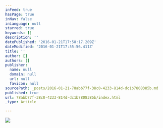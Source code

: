 ```yaml
---
inFeed: true
hasPage: true
inNav: false
inLanguage: null
starred: true
keywords: []
description: ''
datePublished: '2016-01-21T17:58:17.209Z'
dateModified: '2016-01-21T17:55:56.411Z'
title: ''
author: []
authors: []
publisher:
  name: null
  domain: null
  url: null
  favicon: null
sourcePath: _posts/2016-01-21-78abb77f-38c0-4233-814d-dc1b7808385b.md
published: true
url: 78abb77f-38c0-4233-814d-dc1b7808385b/index.html
_type: Article

---
```

![](https://the-grid-user-content.s3-us-west-2.amazonaws.com/be64aa1c-970a-470f-9d17-a60c74d859ee.JPG)